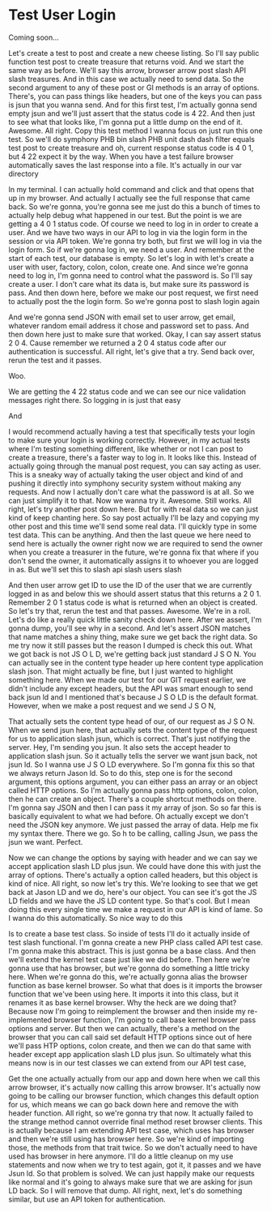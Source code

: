 # Test User Login

Coming soon...

Let's create a test to post and create a new cheese listing. So I'll say public function test post to create treasure that returns void. And we start the same way as before. We'll say this arrow, browser arrow post slash API slash treasures. And in this case we actually need to send data. So the second argument to any of these post or GI methods is an array of options. There's, you can pass things like headers, but one of the keys you can pass is jsun that you wanna send. And for this first test, I'm actually gonna send empty jsun and we'll just assert that the status code is 4 22. And then just to see what that looks like, I'm gonna put a little dump on the end of it. Awesome. All right. Copy this test method I wanna focus on just run this one test. So we'll do symphony PHB bin slash PHB unit dash dash filter equals test post to create treasure and oh, current response status code is 4 0 1, but 4 22 expect it by the way. When you have a test failure browser automatically saves the last response into a file. It's actually in our var directory

In my terminal. I can actually hold command and click and that opens that up in my browser. And actually I actually see the full response that came back. So we're gonna, you're gonna see me just do this a bunch of times to actually help debug what happened in our test. But the point is we are getting a 4 0 1 status code. Of course we need to log in in order to create a user. And we have two ways in our API to log in via the login form in the session or via API token. We're gonna try both, but first we will log in via the login form. So if we're gonna log in, we need a user. And remember at the start of each test, our database is empty. So let's log in with let's create a user with user, factory, colon, colon, create one. And since we're gonna need to log in, I'm gonna need to control what the password is. So I'll say create a user. I don't care what its data is, but make sure its password is pass. And then down here, before we make our post request, we first need to actually post the the login form. So we're gonna post to slash login again

And we're gonna send JSON with email set to user arrow, get email, whatever random email address it chose and password set to pass. And then down here just to make sure that worked. Okay, I can say assert status 2 0 4. Cause remember we returned a 2 0 4 status code after our authentication is successful. All right, let's give that a try. Send back over, rerun the test and it passes.

Woo.

We are getting the 4 22 status code and we can see our nice validation messages right there. So logging in is just that easy

And

I would recommend actually having a test that specifically tests your login to make sure your login is working correctly. However, in my actual tests where I'm testing something different, like whether or not I can post to create a treasure, there's a faster way to log in. It looks like this. Instead of actually going through the manual post request, you can say acting as user. This is a sneaky way of actually taking the user object and kind of and pushing it directly into symphony security system without making any requests. And now I actually don't care what the password is at all. So we can just simplify it to that. Now we wanna try it. Awesome. Still works. All right, let's try another post down here. But for with real data so we can just kind of keep chanting here. So say post actually I'll be lazy and copying my other post and this time we'll send some real data. I'll quickly type in some test data. This can be anything. And then the last queue we here need to send here is actually the owner right now we are required to send the owner when you create a treasurer in the future, we're gonna fix that where if you don't send the owner, it automatically assigns it to whoever you are logged in as. But we'll set this to slash api slash users slash

And then user arrow get ID to use the ID of the user that we are currently logged in as and below this we should assert status that this returns a 2 0 1. Remember 2 0 1 status code is what is returned when an object is created. So let's try that, rerun the test and that passes. Awesome. We're in a roll. Let's do like a really quick little sanity check down here. After we assert, I'm gonna dump, you'll see why in a second. And let's assert JSON matches that name matches a shiny thing, make sure we get back the right data. So me try now it still passes but the reason I dumped is check this out. What we got back is not JS O L D, we're getting back just standard J S O N. You can actually see in the content type header up here content type application slash json. That might actually be fine, but I just wanted to highlight something here. When we made our test for our GIT request earlier, we didn't include any except headers, but the API was smart enough to send back jsun ld and I mentioned that's because J S O LD is the default format. However, when we make a post request and we send J S O N,

That actually sets the content type head of our, of our request as J S O N. When we send jsun here, that actually sets the content type of the request for us to application slash jsun, which is correct. That's just notifying the server. Hey, I'm sending you jsun. It also sets the accept header to application slash jsun. So it actually tells the server we want jsun back, not jsun ld. So I wanna use J S O LD everywhere. So I'm gonna fix this so that we always return Jason ld. So to do this, step one is for the second argument, this options argument, you can either pass an array or an object called HTTP options. So I'm actually gonna pass http options, colon, colon, then he can create an object. There's a couple shortcut methods on there. I'm gonna say JSON and then I can pass it my array of json. So so far this is basically equivalent to what we had before. Oh actually except we don't need the JSON key anymore. We just passed the array of data. Help me fix my syntax there. There we go. So h to be calling, calling Jsun, we pass the jsun we want. Perfect.

Now we can change the options by saying with header and we can say we accept application slash LD plus jsun. We could have done this with just the array of options. There's actually a option called headers, but this object is kind of nice. All right, so now let's try this. We're looking to see that we get back at Jason LD and we do, here's our object. You can see it's got the JS LD fields and we have the JS LD content type. So that's cool. But I mean doing this every single time we make a request in our API is kind of lame. So I wanna do this automatically. So nice way to do this

Is to create a base test class. So inside of tests I'll do it actually inside of test slash functional. I'm gonna create a new PHP class called API test case. I'm gonna make this abstract. This is just gonna be a base class. And then we'll extend the kernel test case just like we did before. Then here we're gonna use that has browser, but we're gonna do something a little tricky here. When we're gonna do this, we're actually gonna alias the browser function as base kernel browser. So what that does is it imports the browser function that we've been using here. It imports it into this class, but it renames it as base kernel browser. Why the heck are we doing that? Because now I'm going to reimplement the browser <affirmative> and then inside my re-implemented browser function, I'm going to call base kernel browser pass options and server. But then we can actually, there's a method on the browser that you can call said set default HTTP options since out of here we'll pass HTP options, colon create, and then we can do that same with header except app application slash LD plus jsun. So ultimately what this means now is in our test classes we can extend from our API test case,

Get the one actually actually from our app and down here when we call this arrow browser, it's actually now calling this arrow browser. It's actually now going to be calling our browser function, which changes this default option for us, which means we can go back down here and remove the with header function. All right, so we're gonna try that now. It actually failed to the strange method cannot override final method reset browser clients. This is actually because I am extending API test case, which uses has browser and then we're still using has browser here. So we're kind of importing those, the methods from that trait twice. So we don't actually need to have used has browser in here anymore. I'll do a little cleanup on my use statements and now when we try to test again, got it, it passes and we have Jsun ld. So that problem is solved. We can just happily make our requests like normal and it's going to always make sure that we are asking for jsun LD back. So I will remove that dump. All right, next, let's do something similar, but use an API token for authentication.